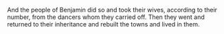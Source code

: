 And the people of Benjamin did so and took their wives, according to their number, from the dancers whom they carried off. Then they went and returned to their inheritance and rebuilt the towns and lived in them.
